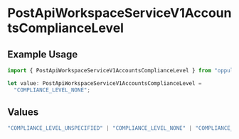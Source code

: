 # PostApiWorkspaceServiceV1AccountsComplianceLevel

## Example Usage

```typescript
import { PostApiWorkspaceServiceV1AccountsComplianceLevel } from "oppulence-backend-sdk/models/operations";

let value: PostApiWorkspaceServiceV1AccountsComplianceLevel =
  "COMPLIANCE_LEVEL_NONE";
```

## Values

```typescript
"COMPLIANCE_LEVEL_UNSPECIFIED" | "COMPLIANCE_LEVEL_NONE" | "COMPLIANCE_LEVEL_BASIC" | "COMPLIANCE_LEVEL_ADVANCED" | "COMPLIANCE_LEVEL_ENTERPRISE"
```